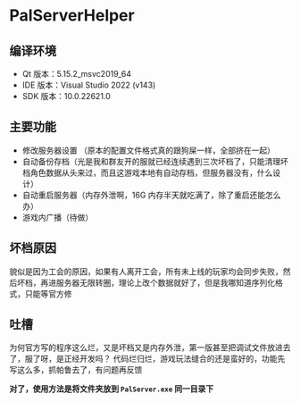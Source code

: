 # PalServerHelper

## 编译环境
- Qt 版本：5.15.2_msvc2019_64
- IDE 版本：Visual Studio 2022 (v143)
- SDK 版本：10.0.22621.0

## 主要功能
- 修改服务器设置 （原本的配置文件格式真的跟狗屎一样，全部挤在一起）
- 自动备份存档（光是我和群友开的服就已经连续遇到三次坏档了，只能清理坏档角色数据从头来过，而且这游戏本地有自动存档，但服务器没有，什么设计）
- 自动重启服务器（内存外泄啊，16G 内存半天就吃满了，除了重启还能怎么办）
- 游戏内广播（待做）

## 坏档原因
貌似是因为工会的原因，如果有人离开工会，所有未上线的玩家均会同步失败，然后坏档，再进服务器无限转圈，理论上改个数据就好了，但是我哪知道序列化格式，只能等官方修

## 吐槽
为何官方写的程序这么烂，又是坏档又是内存外泄，第一版甚至把调试文件放进去了，服了呀，是正经开发吗？
代码烂归烂，游戏玩法缝合的还是蛮好的，功能先写这么多，抓帕鲁去了，有问题再反馈

**对了，使用方法是将文件夹放到 `PalServer.exe` 同一目录下**
